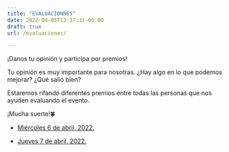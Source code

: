 ```yaml
---
title: "EVALUACIONNES"
date: 2022-04-05T13:37:31-05:00
draft: true
url: /evaluaciones/

---
```


¡Danos tu opinión y participa por premios!

Tu opinión es muy importante para nosotras. ¿Hay algo en lo que podemos mejorar? ¿Qué salió bien?

Estaremos rifando diferentes premios entre todas las personas que nos ayuden evaluando el evento.

¡Mucha suerte!🍀

* [Miércoles 6 de abril, 2022.](https://docs.google.com/forms/d/e/1FAIpQLSfJwqGGlOvg1MytectBPQR-7KHZMv3NTfGGx9Bc2sCAJ-mTKw/viewform )

* [Jueves 7 de abril, 2022.](https://docs.google.com/forms/d/e/1FAIpQLSelgBPgMPc1qAuh3YcIFmwwRtd2BJBMeo-mEkzWzls_z2l9BQ/viewform )
